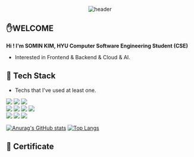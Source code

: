 <div align="center">
 
![header](https://capsule-render.vercel.app/api?type=Waving&&color=gradient&text=Welcome%20SOMIN's%20github&fontSize=40)
</div>

## ✋WELCOME
**Hi ! I'm SOMIN KIM, HYU Computer Software Engineering Student (CSE)**
 - Interested in Frontend & Backend & Cloud & AI.

## 🔖 Tech Stack
 - Techs that I've used at least one.

<img src="https://img.shields.io/badge/python-3776AB?style=for-the-badge&logo=python&logoColor=white"> <img src="https://img.shields.io/badge/c-00599C?style=for-the-badge&logo=c%2B%2B&logoColor=white"> <img src="https://img.shields.io/badge/JAVA-007396?style=for-the-badge&logo=java&logoColor=white">
<br> 
<img src="https://img.shields.io/badge/MySQL-4479A1?style=for-the-badge&logo=MySQL&logoColor=white"> <img src="https://img.shields.io/badge/javascript-F7DF1E?style=for-the-badge&logo=javascript&logoColor=black"> <img src="https://img.shields.io/badge/springboot-6DB33F?style=for-the-badge&logo=spring&logoColor=white"> <img src="https://img.shields.io/badge/aws-232F3E?style=for-the-badge&logo=aws&logoColor=white"> 
<br>
<img src="https://img.shields.io/badge/notion-000000?style=for-the-badge&logo=notion&logoColor=white"/> <img src="https://img.shields.io/badge/github-181717?style=for-the-badge&logo=github&logoColor=white"> <img src="https://img.shields.io/badge/git-F05032?style=for-the-badge&logo=git&logoColor=white"> 

[![Anurag's GitHub stats](https://github-readme-stats.vercel.app/api?username=thals304)](https://github.com/anuraghazra/github-readme-stats)
[![Top Langs](https://github-readme-stats.vercel.app/api/top-langs/?username=thals304&layout=compact)](https://github.com/anuraghazra/github-readme-stats)

## 🥇 Certificate
